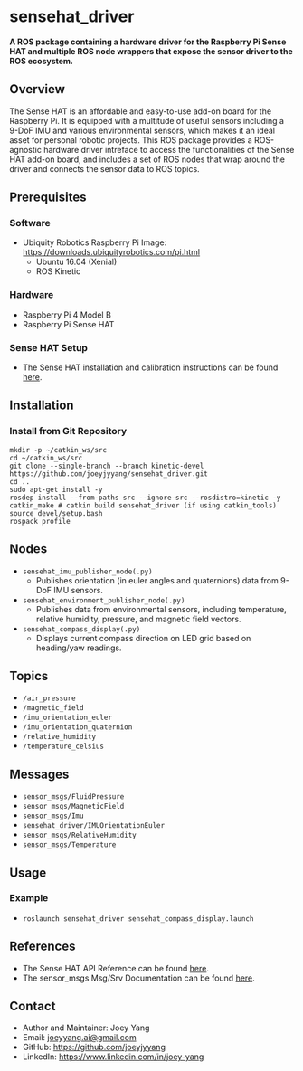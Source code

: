 # sensehat_driver
**A ROS package containing a hardware driver for the Raspberry Pi Sense HAT and multiple ROS node wrappers that expose the sensor driver to the ROS ecosystem.**

## Overview
The Sense HAT is an affordable and easy-to-use add-on board for the Raspberry Pi. It is equipped with a multitude of useful sensors including a 9-DoF IMU and various environmental sensors, which makes it an ideal asset for personal robotic projects. This ROS package provides a ROS-agnostic hardware driver intreface to access the functionalities of the Sense HAT add-on board, and includes a set of ROS nodes that wrap around the driver and connects the sensor data to ROS topics.

## Prerequisites
### Software
- Ubiquity Robotics Raspberry Pi Image: https://downloads.ubiquityrobotics.com/pi.html
	- Ubuntu 16.04 (Xenial)
	- ROS Kinetic
### Hardware
- Raspberry Pi 4 Model B
- Raspberry Pi Sense HAT
### Sense HAT Setup 
- The Sense HAT installation and calibration instructions can be found [here](https://www.raspberrypi.org/documentation/hardware/sense-hat/).

## Installation
### Install from Git Repository
```
mkdir -p ~/catkin_ws/src
cd ~/catkin_ws/src
git clone --single-branch --branch kinetic-devel https://github.com/joeyjyyang/sensehat_driver.git
cd .. 
sudo apt-get install -y
rosdep install --from-paths src --ignore-src --rosdistro=kinetic -y
catkin_make # catkin build sensehat_driver (if using catkin_tools)
source devel/setup.bash
rospack profile
```

## Nodes 
- `sensehat_imu_publisher_node(.py)`
	- Publishes orientation (in euler angles and quaternions) data from 9-DoF IMU sensors. 
- `sensehat_environment_publisher_node(.py)`
	- Publishes data from environmental sensors, including temperature, relative humidity, pressure, and magnetic field vectors.
- `sensehat_compass_display(.py)`
	- Displays current compass direction on LED grid based on heading/yaw readings.

## Topics
- `/air_pressure`
- `/magnetic_field`
- `/imu_orientation_euler`
- `/imu_orientation_quaternion`
- `/relative_humidity`
- `/temperature_celsius`

## Messages
- `sensor_msgs/FluidPressure`
- `sensor_msgs/MagneticField`
- `sensor_msgs/Imu`
- `sensehat_driver/IMUOrientationEuler`
- `sensor_msgs/RelativeHumidity`
- `sensor_msgs/Temperature`

## Usage
### Example
- `roslaunch sensehat_driver sensehat_compass_display.launch`

## References
- The Sense HAT API Reference can be found [here](https://pythonhosted.org/sense-hat/api/).
- The sensor_msgs Msg/Srv Documentation can be found [here](http://docs.ros.org/kinetic/api/sensor_msgs/html/index-msg.html).

## Contact
- Author and Maintainer: Joey Yang
- Email: joeyyang.ai@gmail.com
- GitHub: https://github.com/joeyjyyang
- LinkedIn: https://www.linkedin.com/in/joey-yang

